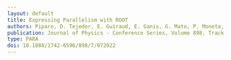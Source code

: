 ```yaml
---
layout: default
title: Expressing Parallelism with ROOT
authors: Piparo, D. Tejedor, E. Guiraud, E. Ganis, G. Mato, P. Moneta, L. Valls Pla, X. and  Canal, P.
publication: Journal of Physics - Conference Series, Volume 898, Track 5 - Software Development
type: PARA
doi: 10.1088/1742-6596/898/7/072022
---
```

